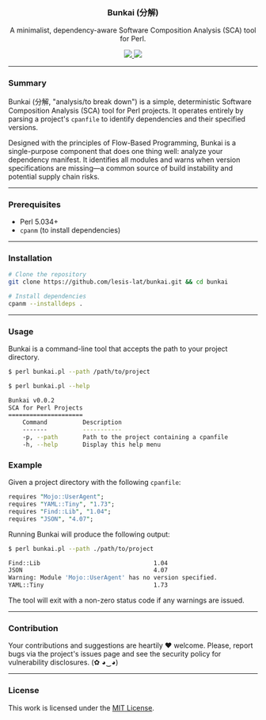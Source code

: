 <p align="center">
  <h3 align="center"><b>Bunkai (分解)</b></h3>
  <p align="center">A minimalist, dependency-aware Software Composition Analysis (SCA) tool for Perl.</p>
  <p align="center">
    <a href="https://github.com/lesis-lat/bunkai/blob/main/LICENSE.md">
      <img src="https://img.shields.io/badge/license-MIT-blue.svg">
    </a>
     <a href="https://github.com/lesis-lat/bunkai/releases">
      <img src="https://img.shields.io/badge/version-0.0.1-blue.svg">
    </a>
  </p>
</p>

---

### Summary

Bunkai (分解, "analysis/to break down") is a simple, deterministic Software Composition Analysis (SCA) tool for Perl projects. It operates entirely by parsing a project's `cpanfile` to identify dependencies and their specified versions.

Designed with the principles of Flow-Based Programming, Bunkai is a single-purpose component that does one thing well: analyze your dependency manifest. It identifies all modules and warns when version specifications are missing—a common source of build instability and potential supply chain risks.

---

### Prerequisites

-   Perl 5.034+
-   `cpanm` (to install dependencies)

---

### Installation

```bash
# Clone the repository
git clone https://github.com/lesis-lat/bunkai.git && cd bunkai

# Install dependencies
cpanm --installdeps .
```

---

### Usage

Bunkai is a command-line tool that accepts the path to your project directory.

```bash
$ perl bunkai.pl --path /path/to/project
```
```bash
$ perl bunkai.pl --help

Bunkai v0.0.2
SCA for Perl Projects
=====================
    Command          Description
    -------          -----------
    -p, --path       Path to the project containing a cpanfile
    -h, --help       Display this help menu
```

### Example

Given a project directory with the following `cpanfile`:

```perl
requires "Mojo::UserAgent";
requires "YAML::Tiny", "1.73";
requires "Find::Lib", "1.04";
requires "JSON", "4.07";
```

Running Bunkai will produce the following output:

```bash
$ perl bunkai.pl --path ./path/to/project

Find::Lib                                1.04
JSON                                     4.07
Warning: Module 'Mojo::UserAgent' has no version specified.
YAML::Tiny                               1.73
```

The tool will exit with a non-zero status code if any warnings are issued.

---

### Contribution

Your contributions and suggestions are heartily ♥ welcome. Please, report bugs via the project's issues page and see the security policy for vulnerability disclosures. (✿ ◕‿◕)

---

### License

This work is licensed under the [MIT License](/LICENSE.md).